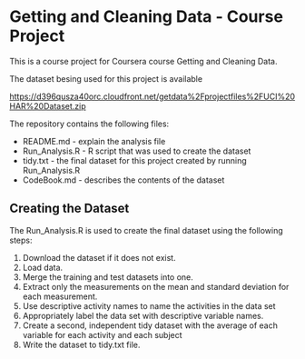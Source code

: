 # Getting and Cleaning Data - Course Project


This is a course project for Coursera course Getting and Cleaning Data. 


The dataset besing used for this project is available

<https://d396qusza40orc.cloudfront.net/getdata%2Fprojectfiles%2FUCI%20HAR%20Dataset.zip>


The repository contains the following files:
* README.md - explain the analysis file
* Run_Analysis.R - R script that was used to create the dataset
* tidy.txt - the final dataset for this project created by running Run_Analysis.R
* CodeBook.md - describes the contents of the dataset


## Creating the Dataset
The Run_Analysis.R is used to create the final dataset using the following steps:
1. Download the dataset if it does not exist.
2. Load data.
3. Merge the training and test datasets into one. 
4. Extract only the measurements on the mean and standard deviation for each measurement.
5. Use descriptive activity names to name the activities in the data set
6. Appropriately label the data set with descriptive variable names.
7. Create a second, independent tidy dataset with the average of each variable for each activity and each subject
8. Write the dataset to tidy.txt file.




























